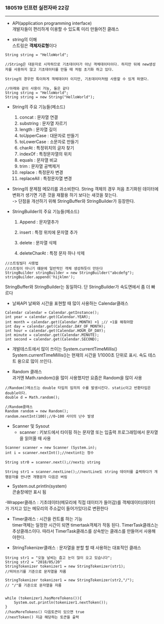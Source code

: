 
###  180519 인프런 실전자바 22강
-----

- API(application programming interface)        
개발자들이 편리하게 이용할 수 있도록 미리 만들어진 클래스

- string의 이해     
스트링은 **객체자료형**이다     
```
String string = "HelloWorld";

//String은 대문자로 시작하므로 기초데이터가 아닌 객체데이터이다. 하지만 뒤에 new생성자를 사용하지 않고 기초데이터를 만들 때 처럼 초기화 하고 있다.      

String의 경우만 특이하게 객체데이터 이지만, 기초데이터처럼 사용할 수 있게 하였다. 

//아래와 같이 사용이 가능, 둘은 같다
String string = "HelloWorld";
String string = new String("HelloWorld");
```

- String의 주요 기능들(메소드)
    1. concat : 문자열 연결
    2. substring : 문자열 자르기
    3. length : 문자열 길이
    4. toUpperCase : 대문자로 만들기
    5. toLowerCase : 소문자로 만들기
    6. charAt : 특정위치의 글자 찾기
    7. indexOf : 특정문자열의 위치
    8. equals : 문자열 비교
    9. trim : 문자열 공백제거
    10. replace : 특정문자 변경
    11. replaceAll : 특정문자열 변경 

- String의 문제점
메모리를 과소비한다. String 객체의 경우 처음 초기화된 데이터에 변화가 생기면 기존 것을 재활용 하기 보다는 새것을 찾는다.        
-> 단점을 개선하기 위해 StringBuffer와 StringBuilder가 등장한다.        

- StringBuilder의 주요 기능들(메소드)
    1. Append : 문자열추가
    2. insert : 특정 위치에 문자열 추가
    3. delete : 문자열 삭제
   
    4. deleteCharAt : 특정 문자 하나 삭제
```
//스트링빌더 사용법
//스트링이 아니기 떄문에 일반적인 객체 생성하듯이 만든다
StringBuilder stringBuilder = new StringBuilder("abcdefg");
stringBuilder.append('hijklmn');
```
StringBuffer와 StringBuilder는 동일하다. 단 StringBuilder가 속도면에서 좀 더 빠르다


- 날짜API
날짜와 시간을 표현할 때 많이 사용하는 Calendar클래스        
```
Calendar calendar = Calendar.getInstance();
int year = calendar.get(Calendar.YEAR);
int month = calendar.get(Calendar.MONTH) +1 ;// +1을 해줘야함
int day = calendar.get(Calendar.DAY_OF_MONTH);
int hour = calendar.get(Calendar.HOUR_OF_DAY);
int minute = calendar.get(Calendar.MINUTE);
int second = calendar.get(Calendar.SECOND);
```

- 개발테스트에서 많이 쓰이는 System.currentTimeMillis()     
System.currentTimeMillis()는 현재의 시간을 1/1000초 단위로 표시. 속도 테스트 용으로 많이 쓰인다.

- Random 클래스     
과거엔 Math.random()을 많이 사용했지만 요즘은 Random을 많이 사용
```
//Random()메소드는 double 타입의 임의의 수를 발생시킨다. static이고 반환타입은 double이다.
double d = Math.random();

//Random클래스
Random random = new Random();
random.nextInt(100);//0~100 사이의 난수 발생
```

- Scanner 및 Sysout
    - scanner : 키보드에서 타이핑 하는 문자열 또는 입출력 프로그래밍에서 문자열을 읽어올 때 사용

```
Scanner scanner = new Scanner (System.in);
int i = scanner.nextInt();//nextint는 정수

String str0 = scanner.next();//next는 string

String str1 = scanner.nextLine();//nextLine도 string 데이터를 출력하다가 개행문자를 만나면 개행문자 다음은 버림
```  

- System.out.println(system)        
콘솔창에만 표시 됨      

-Wrapper클래스 : 기초데이터(메모리에 직접 데이터가 들어감)를 객체데이터(데이터가 가지고 있는 메모리의 주소값이 들어가있다)로 변환한다       

- Timer클래스 : 시간을 컨트롤 하는 기능     
timer객체는 일정한 시간이 되면 timertask객체가 작동 된다. TimerTask클래스는 추상클래스이다. 따라서 TimerTask클래스를 상속받는 클래스를 만들어서 사용해야한다.

- StringTokenizer클래스 : 문자열을 분할 할 때 사용하는 대표적인 클래스      
```
String str1 = "오늘 날씨는 춥고 눈이 많이 오고 있습니다";
String str2 = "2018/05/20"
StringTokenizer tokenizer1 = new StringTokenizer(str1);
//띄어쓰기를 기준으로 문자열을 자름

StringTokenizer tokenizer1 = new StringTokenizer(str2,"/");
// "/"를 기준으로 문자열을 자름


while (tokenizer1.hasMoreTokens()){
    System.out.println(tokenizer1.nextToken());
}
//hasMoreTokens() 다음토큰이 있으면 true
//nextToken() 지금 해당하는 토큰을 출력
```
